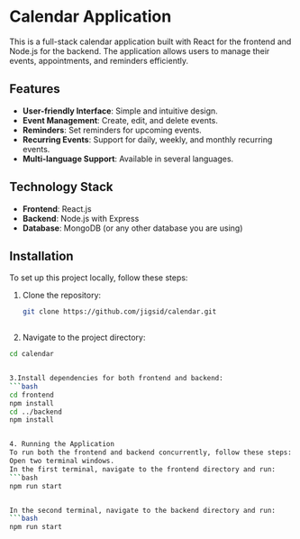 # Calendar Application

This is a full-stack calendar application built with React for the frontend and Node.js for the backend. The application allows users to manage their events, appointments, and reminders efficiently.

## Features

- **User-friendly Interface**: Simple and intuitive design.
- **Event Management**: Create, edit, and delete events.
- **Reminders**: Set reminders for upcoming events.
- **Recurring Events**: Support for daily, weekly, and monthly recurring events.
- **Multi-language Support**: Available in several languages.

## Technology Stack

- **Frontend**: React.js
- **Backend**: Node.js with Express
- **Database**: MongoDB (or any other database you are using)

## Installation

To set up this project locally, follow these steps:

1. Clone the repository:
   ```bash
   git clone https://github.com/jigsid/calendar.git
 

2. Navigate to the project directory:
```bash
cd calendar


3.Install dependencies for both frontend and backend:
```bash
cd frontend
npm install
cd ../backend
npm install


4. Running the Application
To run both the frontend and backend concurrently, follow these steps:
Open two terminal windows.
In the first terminal, navigate to the frontend directory and run:
```bash
npm run start


In the second terminal, navigate to the backend directory and run:
```bash
npm run start
